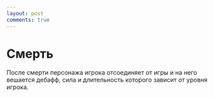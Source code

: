```yaml
---
layout: post
comments: true
---
```


# Смерть

После смерти персонажа игрока отсоединяет от игры и на него вешается дебафф, сила и длительность которого зависит от уровня игрока.

